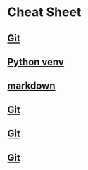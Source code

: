 # Cheat Sheet
## [Git](https://github.com/monsterchick/Commands/blob/main/Git.md)
## [Python venv](https://github.com/monsterchick/Commands/blob/main/python_venv.md)
## [markdown](https://github.com/monsterchick/Commands/blob/main/markdown.md)
## [Git](https://github.com/monsterchick/Commands/blob/main/git_commands.md)
## [Git](https://github.com/monsterchick/Commands/blob/main/git_commands.md)
## [Git](https://github.com/monsterchick/Commands/blob/main/git_commands.md)
